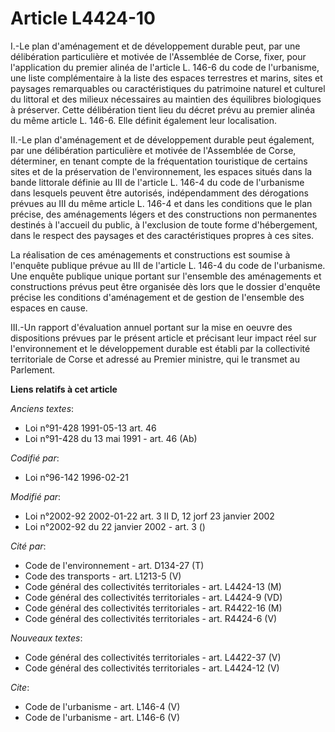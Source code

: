 # Article L4424-10

I.-Le plan d'aménagement et de développement durable peut, par une délibération particulière et motivée de l'Assemblée de
Corse, fixer, pour l'application du premier alinéa de l'article L. 146-6 du code de l'urbanisme, une liste complémentaire à
la liste des espaces terrestres et marins, sites et paysages remarquables ou caractéristiques du patrimoine naturel et
culturel du littoral et des milieux nécessaires au maintien des équilibres biologiques à préserver. Cette délibération tient
lieu du décret prévu au premier alinéa du même article L. 146-6. Elle définit également leur localisation. 

II.-Le plan d'aménagement et de développement durable peut également, par une délibération particulière et motivée de
l'Assemblée de Corse, déterminer, en tenant compte de la fréquentation touristique de certains sites et de la préservation de
l'environnement, les espaces situés dans la bande littorale définie au III de l'article L. 146-4 du code de l'urbanisme dans
lesquels peuvent être autorisés, indépendamment des dérogations prévues au III du même article L. 146-4 et dans les
conditions que le plan précise, des aménagements légers et des constructions non permanentes destinés à l'accueil du public,
à l'exclusion de toute forme d'hébergement, dans le respect des paysages et des caractéristiques propres à ces sites. 

La réalisation de ces aménagements et constructions est soumise à l'enquête publique prévue au III de l'article L. 146-4 du
code de l'urbanisme. Une enquête publique unique portant sur l'ensemble des aménagements et constructions prévus peut être
organisée dès lors que le dossier d'enquête précise les conditions d'aménagement et de gestion de l'ensemble des espaces en
cause. 

III.-Un rapport d'évaluation annuel portant sur la mise en oeuvre des dispositions prévues par le présent article et
précisant leur impact réel sur l'environnement et le développement durable est établi par la collectivité territoriale de
Corse et adressé au Premier ministre, qui le transmet au Parlement.

**Liens relatifs à cet article**

_Anciens textes_:

  - Loi n°91-428 1991-05-13 art. 46
  - Loi n°91-428 du 13 mai 1991 - art. 46 (Ab)

_Codifié par_:

  - Loi n°96-142 1996-02-21

_Modifié par_:

  - Loi n°2002-92 2002-01-22 art. 3 II D, 12 jorf 23 janvier 2002
  - Loi n°2002-92 du 22 janvier 2002 - art. 3 ()

_Cité par_:

  - Code de l'environnement - art. D134-27 (T)
  - Code des transports - art. L1213-5 (V)
  - Code général des collectivités territoriales - art. L4424-13 (M)
  - Code général des collectivités territoriales - art. L4424-9 (VD)
  - Code général des collectivités territoriales - art. R4422-16 (M)
  - Code général des collectivités territoriales - art. R4424-6 (V)

_Nouveaux textes_:

  - Code général des collectivités territoriales - art. L4422-37 (V)
  - Code général des collectivités territoriales - art. L4424-12 (V)

_Cite_:

  - Code de l'urbanisme - art. L146-4 (V)
  - Code de l'urbanisme - art. L146-6 (V)
